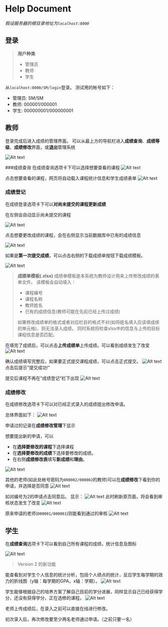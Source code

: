 # Help Document

*假设服务器的根目录地址为`localhost:8000`*
## 登录
>  **用户种类**
> - 管理员
> - 教师
> - 学生

从`localhost:8000/SM/login`登录。
测试用的帐号如下：
- 管理员: SM/SM
- 教师: 000001/000001
- 学生: 000000001/000000001

## 教师
登录完成后进入成绩的管理界面。
可以从最上方的导航栏进入**成绩查询**、**成绩等级**、**成绩修改**界面，或**退出**管理系统

![Alt text](./1434258028675.png)

###成绩查询
在成绩查询选项卡下可以选择想要查看的课程
![Alt text](./1434264906351.png)


点击想要查看的课程，网页将自动载入课程统计信息和学生成绩表单
![Alt text](./1434264936250.png)


### 成绩登记
在成绩登录选项卡下可以**对尚未提交的课程更新成绩**

在左侧会自动显示尚未提交的课程

![Alt text](./1434264949983.png)


点击想要更改成绩的课程，会在右侧显示当前数据库中已有的成绩信息

![Alt text](./1434264988959.png)


如果是**第一次提交成绩**，可以点击右侧的下载成绩单按钮下载成绩模板。

![Alt text](./1434258887595.png)


> **成绩单模板(.xlsx)**
> 成绩单模板是本系统为教师设计用来上传修改成绩的表单文件。
> 该模板会自动填入：
>  - 课程编号
>  - 课程名称
>  - 教师姓名
>  - 已有的成绩信息(教师可能在先前已经上传过成绩)
>  
>  如果修改成绩单的格式或者对应栏目的格式不对(如将姓名填入应该填成绩的单元格)，则无法录入成绩。
>  同时系统将检查xlsx中的信息与上传的目标课程信息是否匹配。


在填完了成绩后，可以点击**上传成绩单**上传成绩。可以看到成绩发生了改变
![Alt text](./1434260764919.png)

确认成绩填写完整后，如果要正式提交课程成绩，可以点击正式提交。
![Alt text](./1434283772944.png)
点击后提示"提交成功!"

提交后课程不再在”成绩登记“栏下出现
![Alt text](./1434283859319.png)


### 成绩修改
在成绩修改选项卡下可以对已经正式录入的成绩提出修改申请。

总体界面如下：
![Alt text](./1434259099576.png)

申请过的记录在**成绩修改管理**下显示

想要提出新的申请，可以
- 在**选择要修改的课程**下选择课程
- 在**选择要修改的成绩**下选择要修改的成绩。
- 在右侧**成绩修改表**填写**新成绩**和**理由**。


![Alt text](./1434259435700.png)


其他的老师(如此处帐号密码为`000002/000002`的教师)可以在**成绩修改**下看到你的申请，并选择是否同意
![Alt text](./1434259521264.png)

如对编号为2的申请点击同意后。
显示：
![Alt text](./1434260519920.png)
此时刷新原页面，将会看到审核状态发生了改变
![Alt text](./1434260557335.png)

原来申请的老师(`000001/000001`)则能看到通过的审核
![Alt text](./1434260659071.png)





## 学生
在**成绩查询**选项卡下可以看到自己所有课程的成绩，统计信息及图标

![Alt text](./1434259620994.png)

> Version 2 的新功能

能查看到对学生个人信息的统计分析，包括个人绩点的统计，反应学生每学期的效力的折线图（y轴：每学期的GPA，x轴：学期）。
![Alt text](./20150701093058.png)

学生能够根据自己的培养方案了解自己目前的学分进展，同样显示自己已经获得学分，还没有获得学分，正在选修的课程。
![Alt text](./20150701093825.png)

老师上传成绩后，在录入之前可以直接在线进行修改。

初次录入后，再次修改要至少两名老师通过申请。（之前只要一名）